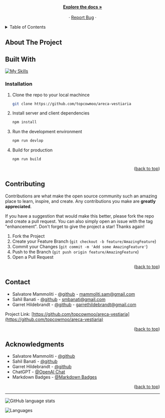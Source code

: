 <a name="readme-top"></a>

<br />
<div align="center">
  <!-- <a href="https://github.com/topcowmoo/areca-vestiaria">
    <img src="./client/src/assets/baketomo-logo.svg" alt="Logo">
  </a> -->

<!-- <h3 align="center"><a href="https://baketomo.onrender.com/">Dr. M. Mammoliti, MD, FRCPC Psychiatry</a></h3> -->

  <p align="center">

<!-- Summon your courage, gather your monsters and enter the Bakétomo Dungeon to acquire even more monsters for your closet! -->

<br />
<br />
<a href="https://github.com/topcowmoo/areca-vestiaria"><strong>Explore the docs »</strong></a>
<br />
<br />
<!-- <a href="https://baketomo.onrender.com/">Deployed App on Render</a> -->
·
<a href="https://github.com/topcowmoo/areca-vestiaria/issues">Report Bug</a>
·
</p>
</div>

<!-- TABLE OF CONTENTS -->

<details>
  <summary>Table of Contents</summary>
  <ol>
    <li>
      <a href="#about-the-project">About The Project</a>
      <ul>
        <li><a href="#built-with">Built With</a></li>
      </ul>
    </li>
    <li><a href="#installation">Installation</a></li>
    <li>
      <a href="#contributing">Contributing</a>
    </li>
    <li>
      <a href="#contact">Contact</a>
    </li>
    <li>
      <a href="#acknowledgments">Acknowledgments</a>
    </li>
  </ol>
</details>

<!-- ABOUT THE PROJECT -->

## About The Project

<!-- A multi page MERN application with the client side deployed on Render and the server side deployed on MongoDB Atlas. This application uses MongoDB with Mongoose and GraphQL Apollo Server. Forms are handled by Formik and images are hosted on AWS S3 bucket.

Login Page:

![image](https://github.com/topcowmoo/areca-vestiaria/assets/149528212/8adabc44-3234-4d6f-a88d-38d02bdc85eb)

Signup Page:

![image](https://github.com/topcowmoo/areca-vestiaria/assets/149528212/39535e27-b477-49c0-b22e-381edf0522e9) -->

<!-- BUILT WITH -->

## Built With

[![My Skills](https://simpleskill.icons.workers.dev/svg?i=nodedotjs,react,vite,reactrouter,javascript,tailwindcss,HTML5,=50)](#)


### Installation

1. Clone the repo to your local machince
   ```sh
   git clone https://github.com/topcowmoo/areca-vestiaria
   ```
2. Install server and client dependencies
   ```sh
   npm install
   ```
3. Run the development environment
   ```sh
   npm run devlop
   ```
4. Build for production
   ```sh
   npm run build
   ```

<p align="right">(<a href="#readme-top">back to top</a>)</p>

<!-- CONTRIBUTING -->

## Contributing

Contributions are what make the open source community such an amazing place to learn, inspire, and create. Any contributions you make are **greatly appreciated**.

If you have a suggestion that would make this better, please fork the repo and create a pull request. You can also simply open an issue with the tag "enhancement".
Don't forget to give the project a star! Thanks again!

1. Fork the Project
2. Create your Feature Branch (`git checkout -b feature/AmazingFeature`)
3. Commit your Changes (`git commit -m 'Add some AmazingFeature'`)
4. Push to the Branch (`git push origin feature/AmazingFeature`)
5. Open a Pull Request

<p align="right">(<a href="#readme-top">back to top</a>)</p>

<!-- CONTACT -->

## Contact

- Salvatore Mammoliti - [@github](https://github.com/topcowmoo) - mammoliti.sam@gmail.com
- Sahil Banati - [@github](https://github.com/sbanati) - smbanati@gmail.com
- Garret Hildebrandt - [@github](https://github.com/garrethil) - garrethildebrandt@gmail.com

<!-- Deployed Link: [https://baketomo.onrender.com/](https://baketomo.onrender.com/) -->

Project Link: [https://github.com/topcowmoo/areca-vestiaria](https://github.com/topcowmoo/areca-vestiaria)

<p align="right">(<a href="#readme-top">back to top</a>)</p>

<!-- ACKNOWLEDGMENTS -->

## Acknowledgments

- Salvatore Mammoliti - [@github](https://github.com/topcowmoo)
- Sahil Banati - [@github](https://github.com/sbanati)
- Garret Hildebrandt - [@github](https://github.com/garrethil)
- ChatGPT - [@OpenAI Chat](https://chat.openai.com/)
- Markdown Badges - [@Markdown Badges](https://ileriayo.github.io/markdown-badges/#usage)

<p align="right">(<a href="#readme-top">back to top</a>)</p>

---

![GitHub language stats](https://img.shields.io/github/languages/top/topcowmoo/areca-vestiaria)

![Languages](https://img.shields.io/github/languages/count/topcowmoo/areca-vestiaria)
